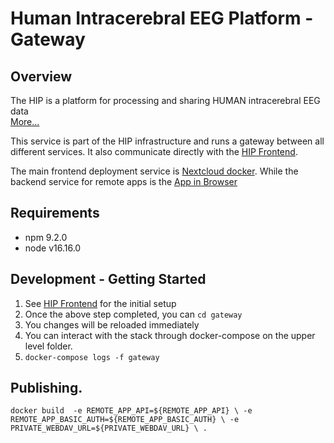 # Human Intracerebral EEG Platform - Gateway
## Overview
The HIP is a platform for processing and sharing HUMAN intracerebral EEG data  
[More...](https://www.humanbrainproject.eu/en/medicine/human-intracerebral-eeg-platform/)

This service is part of the HIP infrastructure and runs a gateway between all different services. It also communicate directly with the [HIP Frontend](https://github.com/HIP-infrastructure/hip).  

The main frontend deployment service is [Nextcloud docker](https://github.com/HIP-infrastructure/nextcloud-docker).
While the backend service for remote apps is the [App in Browser](https://github.com/HIP-infrastructure/app-in-browser)


## Requirements
- npm 9.2.0
- node v16.16.0

## Development - Getting Started

1. See [HIP Frontend](https://github.com/HIP-infrastructure/hip) for the initial setup
2. Once the above step completed, you can `cd gateway`
3. You changes will be reloaded immediately
4. You can interact with the stack through docker-compose on the upper level folder. 
5. `docker-compose logs -f gateway`

## Publishing. 
`docker build 
    -e REMOTE_APP_API=${REMOTE_APP_API} \
    -e REMOTE_APP_BASIC_AUTH=${REMOTE_APP_BASIC_AUTH} \
    -e PRIVATE_WEBDAV_URL=${PRIVATE_WEBDAV_URL} \
    .`

